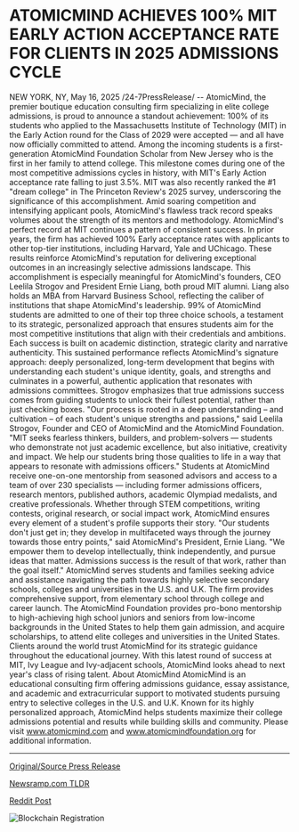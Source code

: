 # ATOMICMIND ACHIEVES 100% MIT EARLY ACTION ACCEPTANCE RATE FOR CLIENTS IN 2025 ADMISSIONS CYCLE

NEW YORK, NY, May 16, 2025 /24-7PressRelease/ -- AtomicMind, the premier boutique education consulting firm specializing in elite college admissions, is proud to announce a standout achievement: 100% of its students who applied to the Massachusetts Institute of Technology (MIT) in the Early Action round for the Class of 2029 were accepted — and all have now officially committed to attend. Among the incoming students is a first-generation AtomicMind Foundation Scholar from New Jersey who is the first in her family to attend college.  This milestone comes during one of the most competitive admissions cycles in history, with MIT's Early Action acceptance rate falling to just 3.5%. MIT was also recently ranked the #1 "dream college" in The Princeton Review's 2025 survey, underscoring the significance of this accomplishment. Amid soaring competition and intensifying applicant pools, AtomicMind's flawless track record speaks volumes about the strength of its mentors and methodology.  AtomicMind's perfect record at MIT continues a pattern of consistent success. In prior years, the firm has achieved 100% Early acceptance rates with applicants to other top-tier institutions, including Harvard, Yale and UChicago. These results reinforce AtomicMind's reputation for delivering exceptional outcomes in an increasingly selective admissions landscape.   This accomplishment is especially meaningful for AtomicMind's founders, CEO Leelila Strogov and President Ernie Liang, both proud MIT alumni. Liang also holds an MBA from Harvard Business School, reflecting the caliber of institutions that shape AtomicMind's leadership.  99% of AtomicMind students are admitted to one of their top three choice schools, a testament to its strategic, personalized approach that ensures students aim for the most competitive institutions that align with their credentials and ambitions. Each success is built on academic distinction, strategic clarity and narrative authenticity.  This sustained performance reflects AtomicMind's signature approach: deeply personalized, long-term development that begins with understanding each student's unique identity, goals, and strengths and culminates in a powerful, authentic application that resonates with admissions committees.  Strogov emphasizes that true admissions success comes from guiding students to unlock their fullest potential, rather than just checking boxes. "Our process is rooted in a deep understanding – and cultivation – of each student's unique strengths and passions," said Leelila Strogov, Founder and CEO of AtomicMind and the AtomicMind Foundation. "MIT seeks fearless thinkers, builders, and problem-solvers — students who demonstrate not just academic excellence, but also initiative, creativity and impact. We help our students bring those qualities to life in a way that appears to resonate with admissions officers."  Students at AtomicMind receive one-on-one mentorship from seasoned advisors and access to a team of over 230 specialists — including former admissions officers, research mentors, published authors, academic Olympiad medalists, and creative professionals. Whether through STEM competitions, writing contests, original research, or social impact work, AtomicMind ensures every element of a student's profile supports their story.   "Our students don't just get in; they develop in multifaceted ways through the journey towards those entry points," said AtomicMind's President, Ernie Liang. "We empower them to develop intellectually, think independently, and pursue ideas that matter. Admissions success is the result of that work, rather than the goal itself."  AtomicMind serves students and families seeking advice and assistance navigating the path towards highly selective secondary schools, colleges and universities in the U.S. and U.K. The firm provides comprehensive support, from elementary school through college and career launch. The AtomicMind Foundation provides pro-bono mentorship to high-achieving high school juniors and seniors from low-income backgrounds in the United States to help them gain admission, and acquire scholarships, to attend elite colleges and universities in the United States. Clients around the world trust AtomicMind for its strategic guidance throughout the educational journey.  With this latest round of success at MIT, Ivy League and Ivy-adjacent schools, AtomicMind looks ahead to next year's class of rising talent.  About AtomicMind  AtomicMind is an educational consulting firm offering admissions guidance, essay assistance, and academic and extracurricular support to motivated students pursuing entry to selective colleges in the U.S. and U.K. Known for its highly personalized approach, AtomicMind helps students maximize their college admissions potential and results while building skills and community. Please visit www.atomicmind.com and www.atomicmindfoundation.org for additional information. 

---

[Original/Source Press Release](https://www.24-7pressrelease.com/press-release/522896/atomicmind-achieves-100-mit-early-action-acceptance-rate-for-clients-in-2025-admissions-cycle)
                    

[Newsramp.com TLDR](https://newsramp.com/curated-news/atomicmind-celebrates-perfect-admission-rate-at-mit-for-class-of-2029/0d5afb90a4b9d0aed6ee6f0c66ef0df0) 

 



[Reddit Post](https://www.reddit.com/r/Business_NewsRamp/comments/1ko6zhb/atomicmind_celebrates_perfect_admission_rate_at/) 



![Blockchain Registration](https://cdn.newsramp.app/24-7PressRelease/qrcode/255/16/wamcxNqA.webp)